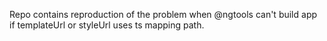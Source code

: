 Repo contains reproduction of the problem when @ngtools can't build app if templateUrl or styleUrl uses ts mapping path.